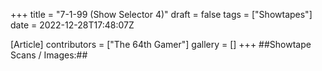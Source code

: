 +++
title = "7-1-99 (Show Selector 4)"
draft = false
tags = ["Showtapes"]
date = 2022-12-28T17:48:07Z

[Article]
contributors = ["The 64th Gamer"]
gallery = []
+++
##Showtape Scans / Images:##

